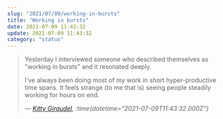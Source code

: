 ```yaml
---
slug: "2021/07/09/working-in-bursts"
title: "Working in bursts"
date: 2021-07-09 11:43:32
update: 2021-07-09 11:43:32
category: "status"
---
```


> Yesterday I interviewed someone who described themselves as "working in bursts" and it resonated deeply.
>
> I've always been doing most of my work in short hyper-productive time spans. It feels strange (to me that is) seeing people steadily working for hours on end.
> 
> <cite>&mdash; [Kitty Giraudel](https://twitter.com/KittyGiraudel/status/1413463829493686278), :time{datetime="2021-07-09T11:43:32.000Z"}</cite>
